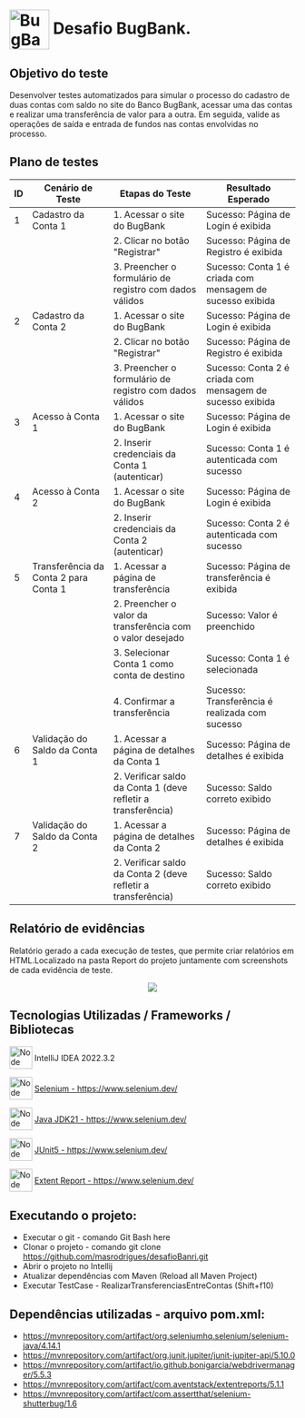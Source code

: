 # <img src="https://imgur.com/XbL3Tk1.png" width="70" alt="BugBank" style="vertical-align: middle;"> Desafio BugBank.
## Objetivo do teste
Desenvolver testes automatizados para simular o processo do cadastro de duas contas com saldo no site do Banco BugBank, acessar uma das contas e realizar uma transferência de valor para a outra. Em seguida, valide as operações de saída e entrada de fundos nas contas envolvidas no processo.

## Plano de testes
| ID  | Cenário de Teste                      | Etapas do Teste                                               | Resultado Esperado                                        |
|-----|---------------------------------------|---------------------------------------------------------------|-----------------------------------------------------------|
| 1   | Cadastro da Conta 1                   | 1. Acessar o site do BugBank                                  | Sucesso: Página de Login é exibida                        |
|     |                                       | 2. Clicar no botão "Registrar"                                | Sucesso: Página de Registro é exibida                     |
|     |                                       | 3. Preencher o formulário de registro com dados válidos       | Sucesso: Conta 1 é criada com mensagem de sucesso exibida |
| 2   | Cadastro da Conta 2                   | 1. Acessar o site do BugBank                                  | Sucesso: Página de Login é exibida                        |
|     |                                       | 2. Clicar no botão "Registrar"                                | Sucesso: Página de Registro é exibida                     |
|     |                                       | 3. Preencher o formulário de registro com dados válidos       | Sucesso: Conta 2 é criada com mensagem de sucesso exibida |
| 3   | Acesso à Conta 1                      | 1. Acessar o site do BugBank                                  | Sucesso: Página de Login é exibida                        |
|     |                                       | 2. Inserir credenciais da Conta 1 (autenticar)                | Sucesso: Conta 1 é autenticada com sucesso                |
| 4   | Acesso à Conta 2                      | 1. Acessar o site do BugBank                                  | Sucesso: Página de Login é exibida                        |
|     |                                       | 2. Inserir credenciais da Conta 2 (autenticar)                | Sucesso: Conta 2 é autenticada com sucesso                |
| 5   | Transferência da Conta 2 para Conta 1 | 1. Acessar a página de transferência                          | Sucesso: Página de transferência é exibida                |
|     |                                       | 2. Preencher o valor da transferência com o valor desejado    | Sucesso: Valor é preenchido                               |
|     |                                       | 3. Selecionar Conta 1 como conta de destino                   | Sucesso: Conta 1 é selecionada                            |
|     |                                       | 4. Confirmar a transferência                                  | Sucesso: Transferência é realizada com sucesso            |
| 6   | Validação do Saldo da Conta 1         | 1. Acessar a página de detalhes da Conta 1                    | Sucesso: Página de detalhes é exibida                     |
|     |                                       | 2. Verificar saldo da Conta 1 (deve refletir a transferência) | Sucesso: Saldo correto exibido                            |
| 7   | Validação do Saldo da Conta 2         | 1. Acessar a página de detalhes da Conta 2                    | Sucesso: Página de detalhes é exibida                     |
|     |                                       | 2. Verificar saldo da Conta 2 (deve refletir a transferência) | Sucesso: Saldo correto exibido                            |

## Relatório de evidências
Relatório gerado a cada execução de testes, que permite criar relatórios em HTML.Localizado na pasta Report do
projeto juntamente com screenshots de cada evidência de teste.
<p align="center"> <img src="https://imgur.com/oIOhJj2.png" min-width="100px" max-width="140px"> </p>

## Tecnologias Utilizadas / Frameworks / Bibliotecas
<div>
    <img src="https://imgur.com/NZjgS4y.png" width="40" alt="Node" style="vertical-align: middle;">
    <span style="vertical-align: middle;">IntelliJ IDEA 2022.3.2</span>
</div>
<p></p>
<div>
    <img src="https://imgur.com/T6vRl2Q.png" width="40" alt="Node" style="vertical-align: middle;">
<a href="https://www.selenium.dev/" style="vertical-align: middle;">Selenium - https://www.selenium.dev/</a>
</div>
<p></p>
<div>
    <img src="https://imgur.com/XGHJsjR.png" width="40" alt="Node" style="vertical-align: middle;">
    <a href="https://www.java.com/pt-BR/" style="vertical-align: middle;">Java JDK21 - https://www.selenium.dev/</a>
</div>
<p></p>
<div>
    <img src="https://imgur.com/EnDOYZt.png" width="40" alt="Node" style="vertical-align: middle;">
    <a href="https://junit.org/junit5/" style="vertical-align: middle;">JUnit5 - https://www.selenium.dev/</a>
</div>
<p></p>
<div>
    <img src="https://imgur.com/kn0WGKY.png" width="40" alt="Node" style="vertical-align: middle;">
    <a href="https://www.extentreports.com/" style="vertical-align: middle;">Extent Report - https://www.selenium.dev/</a>
</div>




##	Executando o projeto:
 - Executar o git - comando Git Bash here
 - Clonar o projeto - comando git clone https://github.com/masrodrigues/desafioBanri.git
 - Abrir o projeto no Intellij
 - Atualizar dependências com Maven (Reload all Maven Project)
 - Executar TestCase - RealizarTransferenciasEntreContas (Shift+f10)


## Dependências utilizadas - arquivo pom.xml:

- https://mvnrepository.com/artifact/org.seleniumhq.selenium/selenium-java/4.14.1
- https://mvnrepository.com/artifact/org.junit.jupiter/junit-jupiter-api/5.10.0
- https://mvnrepository.com/artifact/io.github.bonigarcia/webdrivermanager/5.5.3
- https://mvnrepository.com/artifact/com.aventstack/extentreports/5.1.1
- https://mvnrepository.com/artifact/com.assertthat/selenium-shutterbug/1.6



